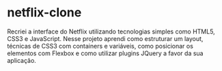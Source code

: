 # netflix-clone

Recriei a interface do Netflix utilizando tecnologias simples como HTML5, CSS3 e JavaScript. Nesse projeto aprendi como estruturar um layout, técnicas de CSS3 com containers e variáveis, como posicionar os elementos com Flexbox e como utilizar plugins JQuery a favor da sua aplicação.
